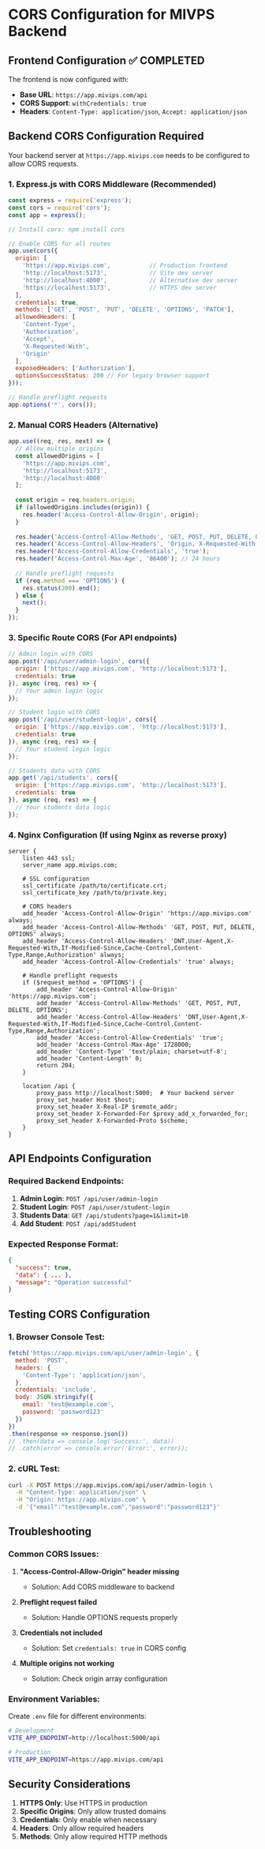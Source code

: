 # CORS Configuration for MIVPS Backend

## Frontend Configuration ✅ COMPLETED

The frontend is now configured with:
- **Base URL**: `https://app.mivips.com/api`
- **CORS Support**: `withCredentials: true`
- **Headers**: `Content-Type: application/json`, `Accept: application/json`

## Backend CORS Configuration Required

Your backend server at `https://app.mivips.com` needs to be configured to allow CORS requests.

### 1. Express.js with CORS Middleware (Recommended)

```javascript
const express = require('express');
const cors = require('cors');
const app = express();

// Install cors: npm install cors

// Enable CORS for all routes
app.use(cors({
  origin: [
    'https://app.mivips.com',           // Production frontend
    'http://localhost:5173',            // Vite dev server
    'http://localhost:4000',            // Alternative dev server
    'https://localhost:5173',           // HTTPS dev server
  ],
  credentials: true,
  methods: ['GET', 'POST', 'PUT', 'DELETE', 'OPTIONS', 'PATCH'],
  allowedHeaders: [
    'Content-Type',
    'Authorization',
    'Accept',
    'X-Requested-With',
    'Origin'
  ],
  exposedHeaders: ['Authorization'],
  optionsSuccessStatus: 200 // For legacy browser support
}));

// Handle preflight requests
app.options('*', cors());
```

### 2. Manual CORS Headers (Alternative)

```javascript
app.use((req, res, next) => {
  // Allow multiple origins
  const allowedOrigins = [
    'https://app.mivips.com',
    'http://localhost:5173',
    'http://localhost:4000'
  ];
  
  const origin = req.headers.origin;
  if (allowedOrigins.includes(origin)) {
    res.header('Access-Control-Allow-Origin', origin);
  }
  
  res.header('Access-Control-Allow-Methods', 'GET, POST, PUT, DELETE, OPTIONS, PATCH');
  res.header('Access-Control-Allow-Headers', 'Origin, X-Requested-With, Content-Type, Accept, Authorization');
  res.header('Access-Control-Allow-Credentials', 'true');
  res.header('Access-Control-Max-Age', '86400'); // 24 hours
  
  // Handle preflight requests
  if (req.method === 'OPTIONS') {
    res.status(200).end();
  } else {
    next();
  }
});
```

### 3. Specific Route CORS (For API endpoints)

```javascript
// Admin login with CORS
app.post('/api/user/admin-login', cors({
  origin: ['https://app.mivips.com', 'http://localhost:5173'],
  credentials: true
}), async (req, res) => {
  // Your admin login logic
});

// Student login with CORS
app.post('/api/user/student-login', cors({
  origin: ['https://app.mivips.com', 'http://localhost:5173'],
  credentials: true
}), async (req, res) => {
  // Your student login logic
});

// Students data with CORS
app.get('/api/students', cors({
  origin: ['https://app.mivips.com', 'http://localhost:5173'],
  credentials: true
}), async (req, res) => {
  // Your students data logic
});
```

### 4. Nginx Configuration (If using Nginx as reverse proxy)

```nginx
server {
    listen 443 ssl;
    server_name app.mivips.com;
    
    # SSL configuration
    ssl_certificate /path/to/certificate.crt;
    ssl_certificate_key /path/to/private.key;
    
    # CORS headers
    add_header 'Access-Control-Allow-Origin' 'https://app.mivips.com' always;
    add_header 'Access-Control-Allow-Methods' 'GET, POST, PUT, DELETE, OPTIONS' always;
    add_header 'Access-Control-Allow-Headers' 'DNT,User-Agent,X-Requested-With,If-Modified-Since,Cache-Control,Content-Type,Range,Authorization' always;
    add_header 'Access-Control-Allow-Credentials' 'true' always;
    
    # Handle preflight requests
    if ($request_method = 'OPTIONS') {
        add_header 'Access-Control-Allow-Origin' 'https://app.mivips.com';
        add_header 'Access-Control-Allow-Methods' 'GET, POST, PUT, DELETE, OPTIONS';
        add_header 'Access-Control-Allow-Headers' 'DNT,User-Agent,X-Requested-With,If-Modified-Since,Cache-Control,Content-Type,Range,Authorization';
        add_header 'Access-Control-Allow-Credentials' 'true';
        add_header 'Access-Control-Max-Age' 1728000;
        add_header 'Content-Type' 'text/plain; charset=utf-8';
        add_header 'Content-Length' 0;
        return 204;
    }
    
    location /api {
        proxy_pass http://localhost:5000;  # Your backend server
        proxy_set_header Host $host;
        proxy_set_header X-Real-IP $remote_addr;
        proxy_set_header X-Forwarded-For $proxy_add_x_forwarded_for;
        proxy_set_header X-Forwarded-Proto $scheme;
    }
}
```

## API Endpoints Configuration

### Required Backend Endpoints:

1. **Admin Login**: `POST /api/user/admin-login`
2. **Student Login**: `POST /api/user/student-login`
3. **Students Data**: `GET /api/students?page=1&limit=10`
4. **Add Student**: `POST /api/addStudent`

### Expected Response Format:

```json
{
  "success": true,
  "data": { ... },
  "message": "Operation successful"
}
```

## Testing CORS Configuration

### 1. Browser Console Test:
```javascript
fetch('https://app.mivips.com/api/user/admin-login', {
  method: 'POST',
  headers: {
    'Content-Type': 'application/json',
  },
  credentials: 'include',
  body: JSON.stringify({
    email: 'test@example.com',
    password: 'password123'
  })
})
.then(response => response.json())
// .then(data => console.log('Success:', data))
// .catch(error => console.error('Error:', error));
```

### 2. cURL Test:
```bash
curl -X POST https://app.mivips.com/api/user/admin-login \
  -H "Content-Type: application/json" \
  -H "Origin: https://app.mivips.com" \
  -d '{"email":"test@example.com","password":"password123"}'
```

## Troubleshooting

### Common CORS Issues:

1. **"Access-Control-Allow-Origin" header missing**
   - Solution: Add CORS middleware to backend

2. **Preflight request failed**
   - Solution: Handle OPTIONS requests properly

3. **Credentials not included**
   - Solution: Set `credentials: true` in CORS config

4. **Multiple origins not working**
   - Solution: Check origin array configuration

### Environment Variables:

Create `.env` file for different environments:

```bash
# Development
VITE_APP_ENDPOINT=http://localhost:5000/api

# Production
VITE_APP_ENDPOINT=https://app.mivips.com/api
```

## Security Considerations

1. **HTTPS Only**: Use HTTPS in production
2. **Specific Origins**: Only allow trusted domains
3. **Credentials**: Only enable when necessary
4. **Headers**: Only allow required headers
5. **Methods**: Only allow required HTTP methods
